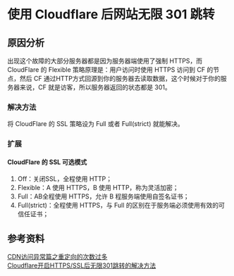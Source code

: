 # 使用 Cloudflare 后网站无限 301 跳转

## 原因分析

出现这个故障的大部分服务器都是因为服务器端使用了强制 HTTPS，而
CloudFlare 的 Flexible 策略原理是：用户访问时使用 HTTPS 访问到 CF
的节点，然后 CF
通过HTTP方式回源到你的服务器去读取数据，这个时候对于你的服务器来说，CF
就是访客，所以服务器返回的状态都是 301。

### 解决方法

将 CloudFlare 的 SSL 策略设为 Full 或者 Full(strict) 就能解决。

### 扩展

#### CloudFlare 的 SSL 可选模式

1.  Off：关闭SSL，全程使用 HTTP；
2.  Flexible：A 使用 HTTPS，B 使用 HTTP，称为灵活加密；
3.  Full：AB全程使用 HTTPS，允许 B 程服务端使用自签名证书；
4.  Full(strict)：全程使用 HTTPS，与 Full
    的区别在于服务端必须使用有效的可信任证书；

## 参考资料

[CDN访问异常篇之重定向的次数过多](https://developer.aliyun.com/article/749187)  
[Cloudflare开启HTTPS/SSL后无限301跳转的解决方法](https://vzone.me/897/)  
